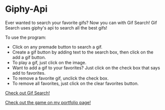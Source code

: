 # Giphy-Api
Ever wanted to search your favorite gifs? Now you can with Gif Search!
Gif Search uses giphy's api to search all the best gifs!

To use the program:

* Click on any premade button to search a gif.
* Create a gif button by adding text to the search box, then click on the add a gif button. 
* To play a gif, just click on the image.
* Want to add a gif to your favorites? Just click on the check box that says add to favorites.
* To remove a favorite gif, unclick the check box. 
* To remove all favorites, just click on the clear favorites button. 

[Check out Gif Search!](https://phillip0150.github.io/giphy-api/)

[Check out the game on my portfolio page!](https://phillip0150.github.io/Bootstrap-Portfolio/portfolio.html)




